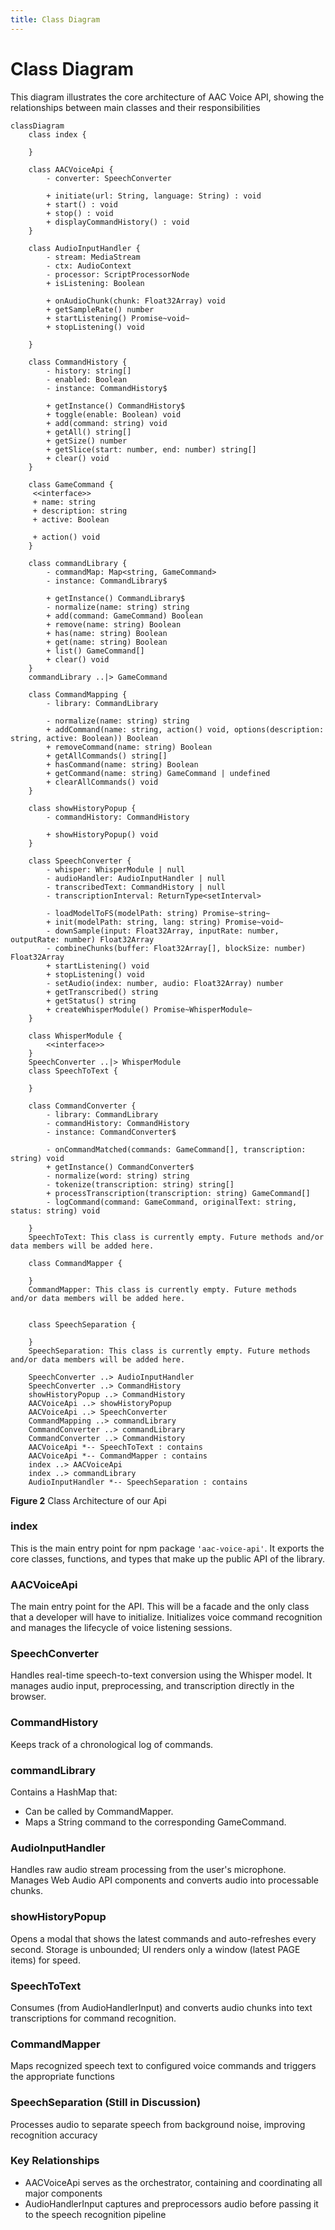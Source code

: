 ```yaml
---
title: Class Diagram
---
```


# Class Diagram

This diagram illustrates the core architecture of AAC Voice API, showing the relationships between main classes
and their responsibilities 
```mermaid
classDiagram
    class index {
       
    }

    class AACVoiceApi {
        - converter: SpeechConverter
        
        + initiate(url: String, language: String) : void
        + start() : void
        + stop() : void
        + displayCommandHistory() : void
    }

    class AudioInputHandler {
        - stream: MediaStream
        - ctx: AudioContext
        - processor: ScriptProcessorNode
        + isListening: Boolean
        
        + onAudioChunk(chunk: Float32Array) void
        + getSampleRate() number
        + startListening() Promise~void~
        + stopListening() void
        
    }
    
    class CommandHistory {
        - history: string[]
        - enabled: Boolean
        - instance: CommandHistory$ 
        
        + getInstance() CommandHistory$
        + toggle(enable: Boolean) void
        + add(command: string) void
        + getAll() string[]
        + getSize() number
        + getSlice(start: number, end: number) string[]
        + clear() void
    }
    
    class GameCommand {
     <<interface>>
     + name: string
     + description: string
     + active: Boolean
     
     + action() void
    }
    
    class commandLibrary {
        - commandMap: Map<string, GameCommand>
        - instance: CommandLibrary$
        
        + getInstance() CommandLibrary$
        - normalize(name: string) string
        + add(command: GameCommand) Boolean
        + remove(name: string) Boolean
        + has(name: string) Boolean
        + get(name: string) Boolean
        + list() GameCommand[]
        + clear() void
    }
    commandLibrary ..|> GameCommand
    
    class CommandMapping {
        - library: CommandLibrary
        
        - normalize(name: string) string
        + addCommand(name: string, action() void, options(description: string, active: Boolean)) Boolean
        + removeCommand(name: string) Boolean
        + getAllCommands() string[]
        + hasCommand(name: string) Boolean
        + getCommand(name: string) GameCommand | undefined
        + clearAllCommands() void
    }
    
    class showHistoryPopup {
        - commandHistory: CommandHistory
        
        + showHistoryPopup() void
    }
    
    class SpeechConverter {
        - whisper: WhisperModule | null
        - audioHandler: AudioInputHandler | null
        - transcribedText: CommandHistory | null
        - transcriptionInterval: ReturnType<setInterval>
        
        - loadModelToFS(modelPath: string) Promise~string~
        + init(modelPath: string, lang: string) Promise~void~
        - downSample(input: Float32Array, inputRate: number, outputRate: number) Float32Array
        - combineChunks(buffer: Float32Array[], blockSize: number) Float32Array
        + startListening() void
        + stopListening() void
        - setAudio(index: number, audio: Float32Array) number
        + getTranscribed() string
        + getStatus() string
        + createWhisperModule() Promise~WhisperModule~
    }
    
    class WhisperModule {
        <<interface>>
    }
    SpeechConverter ..|> WhisperModule
    class SpeechToText {
        
    }
    
    class CommandConverter {
        - library: CommandLibrary
        - commandHistory: CommandHistory
        - instance: CommandConverter$
        
        - onCommandMatched(commands: GameCommand[], transcription: string) void
        + getInstance() CommandConverter$
        - normalize(word: string) string
        - tokenize(transcription: string) string[]
        + processTranscription(transcription: string) GameCommand[]
        - logCommand(command: GameCommand, originalText: string, status: string) void
        
    }
    SpeechToText: This class is currently empty. Future methods and/or data members will be added here.
    
    class CommandMapper {
       
    }
    CommandMapper: This class is currently empty. Future methods and/or data members will be added here.


    class SpeechSeparation {
       
    }
    SpeechSeparation: This class is currently empty. Future methods and/or data members will be added here.

    SpeechConverter ..> AudioInputHandler
    SpeechConverter ..> CommandHistory
    showHistoryPopup ..> CommandHistory
    AACVoiceApi ..> showHistoryPopup
    AACVoiceApi ..> SpeechConverter
    CommandMapping ..> commandLibrary
    CommandConverter ..> commandLibrary
    CommandConverter ..> CommandHistory
    AACVoiceApi *-- SpeechToText : contains
    AACVoiceApi *-- CommandMapper : contains
    index ..> AACVoiceApi
    index ..> commandLibrary
    AudioInputHandler *-- SpeechSeparation : contains
```
**Figure 2** Class Architecture of our Api

### index
This is the main entry point for npm package `'aac-voice-api'`.
It exports the core classes, functions, and types that
make up the public API of the library.

### AACVoiceApi
The main entry point for the API. This will be a facade and the only class that a developer will have to initialize.
Initializes voice command recognition and manages the lifecycle of voice listening sessions.

### SpeechConverter
Handles real-time speech-to-text conversion using the Whisper model.
It manages audio input, preprocessing, and transcription directly in the browser.

### CommandHistory
Keeps track of a chronological log of commands.

### commandLibrary
Contains a HashMap that:
- Can be called by CommandMapper.
- Maps a String command to the corresponding GameCommand.

### AudioInputHandler
Handles raw audio stream processing from the user's microphone. Manages Web Audio API components and converts audio into processable chunks.

### showHistoryPopup
Opens a modal that shows the latest commands and auto-refreshes every second.
Storage is unbounded; UI renders only a window (latest PAGE items) for speed.

### SpeechToText
Consumes (from AudioHandlerInput) and converts audio chunks into text transcriptions for command recognition.

### CommandMapper
Maps recognized speech text to configured voice commands and triggers the appropriate functions

### SpeechSeparation (Still in Discussion)
Processes audio to separate speech from background noise, improving recognition accuracy

### Key Relationships 
- AACVoiceApi serves as the orchestrator, containing and coordinating all major components
- AudioHandlerInput captures and preprocessors audio before passing it to the speech recognition pipeline